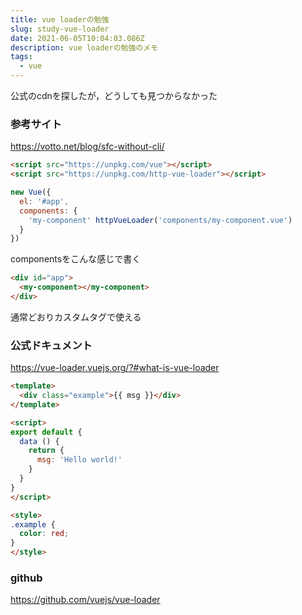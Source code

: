 ```yaml
---
title: vue loaderの勉強
slug: study-vue-loader
date: 2021-06-05T10:04:03.086Z
description: vue loaderの勉強のメモ
tags:
  - vue
---
```

公式のcdnを探したが，どうしても見つからなかった

### 参考サイト
<https://votto.net/blog/sfc-without-cli/>

```html
<script src="https://unpkg.com/vue"></script>
<script src="https://unpkg.com/http-vue-loader"></script>
```

```javascript
new Vue({
  el: '#app',
  components: {
    'my-component' httpVueLoader('components/my-component.vue')
  }
})
```

componentsをこんな感じで書く

```html
<div id="app">
  <my-component></my-component>
</div>
```

通常どおりカスタムタグで使える


### 公式ドキュメント
<https://vue-loader.vuejs.org/?#what-is-vue-loader>

```html
<template>
  <div class="example">{{ msg }}</div>
</template>

<script>
export default {
  data () {
    return {
      msg: 'Hello world!'
    }
  }
}
</script>

<style>
.example {
  color: red;
}
</style>
```

### github
<https://github.com/vuejs/vue-loader>